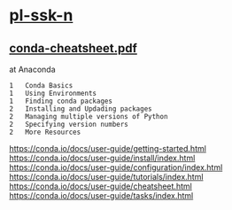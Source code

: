 # [pl-ssk-n](README.md)


## [conda-cheatsheet.pdf](https://conda.io/docs/_downloads/conda-cheatsheet.pdf)
at Anaconda

```
1   Conda Basics
1   Using Environments
1   Finding conda packages
2   Installing and Updading packages
2   Managing multiple versions of Python
2   Specifying version numbers
2   More Resources
```

https://conda.io/docs/user-guide/getting-started.html
https://conda.io/docs/user-guide/install/index.html
https://conda.io/docs/user-guide/configuration/index.html
https://conda.io/docs/user-guide/tutorials/index.html
https://conda.io/docs/user-guide/cheatsheet.html  
https://conda.io/docs/user-guide/tasks/index.html

